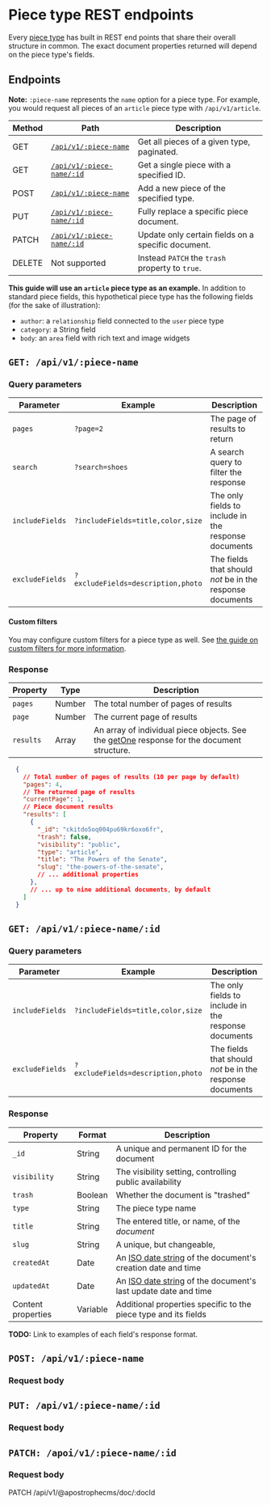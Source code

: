 # Piece type REST endpoints

Every [piece type](TODO) has built in REST end points that share their overall structure in common. The exact document properties returned will depend on the piece type's fields.

## Endpoints

**Note:** `:piece-name` represents the `name` option for a piece type. For example, you would request all pieces of an `article` piece type with `/api/v1/article`.

| Method | Path | Description |
|---------|---------|---------|
|GET | [`/api/v1/:piece-name` ](#get-api-v1-piece-name)| Get all pieces of a given type, paginated.|
|GET | [`/api/v1/:piece-name/:id` ](#get-api-v1-piece-name-id)| Get a single piece with a specified ID. |
|POST | [`/api/v1/:piece-name` ](#post-api-v1-piece-name)| Add a new piece of the specified type. |
|PUT | [`/api/v1/:piece-name/:id` ](#put-api-v1-piece-name-id)| Fully replace a specific piece document. |
|PATCH | [`/api/v1/:piece-name/:id` ](#patch-api-v1-piece-name-id)| Update only certain fields on a specific document. |
|DELETE | Not supported | Instead `PATCH` the `trash` property to `true`. |

**This guide will use an `article` piece type as an example.** In addition to standard piece fields, this hypothetical piece type has the following fields (for the sake of illustration):
- `author`: a `relationship` field connected to the `user` piece type
- `category`: a String field
- `body`: an `area` field with rich text and image widgets

## `GET: /api/v1/:piece-name`

### Query parameters

| Parameter | Example | Description |
|----------|------|-------------|
|`pages` | `?page=2` | The page of results to return |
|`search` | `?search=shoes` | A search query to filter the response |
|`includeFields` | `?includeFields=title,color,size` | The only fields to include in the response documents |
|`excludeFields` | `?excludeFields=description,photo` | The fields that should *not* be in the response documents |

#### Custom filters

You may configure custom filters for a piece type as well. See [the guide on custom filters for more information](TODO).

### Response

| Property | Type | Description |
|----------|------|-------------|
|`pages` | Number | The total number of pages of results |
|`page` | Number | The current page of results |
|`results` | Array | An array of individual piece objects. See the [getOne](#get-api-v1-piece-name-id) response for the document structure.|


```json
  {
    // Total number of pages of results (10 per page by default)
    "pages": 4,
    // The returned page of results
    "currentPage": 1,
    // Piece document results
    "results": [
      {
        "_id": "ckitdo5oq004pu69kr6oxo6fr",
        "trash": false,
        "visibility": "public",
        "type": "article",
        "title": "The Powers of the Senate",
        "slug": "the-powers-of-the-senate",
        // ... additional properties
      },
      // ... up to nine additional documents, by default
    ]
  }
```

## `GET: /api/v1/:piece-name/:id`

### Query parameters

| Parameter | Example | Description |
|----------|------|-------------|
|`includeFields` | `?includeFields=title,color,size` | The only fields to include in the response documents |
|`excludeFields` | `?excludeFields=description,photo` | The fields that should *not* be in the response documents |

### Response

| Property | Format | Description |
|----------|------|-------------|
|`_id` | String | A unique and permanent ID for the document|
|`visibility` | String | The visibility setting, controlling public availability|
|`trash` | Boolean | Whether the document is "trashed"|
|`type` | String | The piece type name|
|`title` | String | The entered title, or name, of the *document*|
|`slug`| String | A unique, but changeable, |
|`createdAt` | Date | An [ISO date string](https://en.wikipedia.org/wiki/ISO_8601) of the document's creation date and time|
|`updatedAt` | Date | An [ISO date string](https://en.wikipedia.org/wiki/ISO_8601) of the document's last update date and time|
|Content properties | Variable | Additional properties specific to the piece type and its fields|

**TODO:** Link to examples of each field's response format.

## `POST: /api/v1/:piece-name`

### Request body

## `PUT: /api/v1/:piece-name/:id`

### Request body

## `PATCH: /apoi/v1/:piece-name/:id`

### Request body

PATCH /api/v1/@apostrophecms/doc/:docId